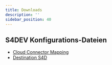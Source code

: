 ```yaml
---
title: Downloads
description: ''
sidebar_position: 40
---
```


## S4DEV Konfigurations-Dateien
- [Cloud Connector Mapping](Cloud_Connector_Mapping.zip)
- [Destination S4D](Destination_S4D_100.txt)